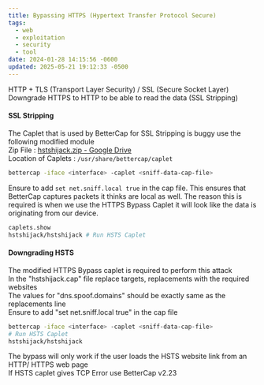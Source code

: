 ```yaml
---
title: Bypassing HTTPS (Hypertext Transfer Protocol Secure)
tags:
  - web
  - exploitation
  - security
  - tool
date: 2024-01-28 14:15:56 -0600
updated: 2025-05-21 19:12:33 -0500
---
```


HTTP + TLS (Transport Layer Security) / SSL (Secure Socket Layer)  
Downgrade HTTPS to HTTP to be able to read the data (SSL Stripping)

#### SSL Stripping

The Caplet that is used by BetterCap for SSL Stripping is buggy use the following modified module  
Zip File : [hstshijack.zip - Google Drive](https://drive.google.com/open?id=1cMAPFxAfi1HG1qqOpMI_3-yTik9WBuTv)  
Location of Caplets : `/usr/share/bettercap/caplet`

````bash
bettercap -iface <interface> -caplet <sniff-data-cap-file>
````

Ensure to add `set net.sniff.local true` in the cap file. This ensures that BetterCap captures packets it thinks are local as well. The reason this is required is when we use the HTTPS Bypass Caplet it will look like the data is originating from our device.

````bash
caplets.show
hstshijack/hstshijack # Run HSTS Caplet
````

#### Downgrading HSTS

The modified HTTPS Bypass caplet is required to perform this attack  
In the "hstshijack.cap" file replace targets, replacements with the required websites  
The values for "dns.spoof.domains" should be exactly same as the replacements line  
Ensure to add "set net.sniff.local true" in the cap file

````bash
bettercap -iface <interface> -caplet <sniff-data-cap-file>
# Run HSTS Caplet
hstshijack/hstshijack 
````

The bypass will only work if the user loads the HSTS website link from an HTTP/ HTTPS web page  
If HSTS caplet gives TCP Error use BetterCap v2.23
